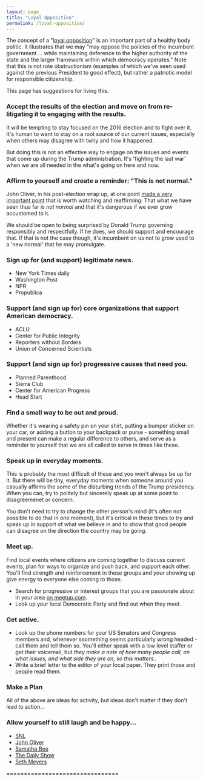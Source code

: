 ```yaml
---
layout: page
title: "Loyal Opposition"
permalink: /loyal-opposition/
---
```

  
The concept of a "[loyal opposition](https://en.wikipedia.org/wiki/Loyal_opposition)" is an important part of a healthy body politic.  It illustrates that we may "may oppose the policies of the incumbent government ... while maintaining deference to the higher authority of the state and the larger framework within which democracy operates."  Note that this is not rote obstructionism (examples of which we've seen used against the previous President to good effect), but rather a patriotic model for responsible citizenship.  

This page has suggestions for living this.    
   
    
### Accept the results of the election and move on from re-litigating it to engaging with the results. 

It will be tempting to stay focused on the 2016 election and to fight over it.  It's human to want to stay on a root source of our current issues, especially when others may disagree with twhy and how it happened.  

But doing this is not an effective way to engage on the issues and events that come up during the Trump administration.  It's 'fighting the last war' when we are all needed in the what's going on here and now.   

### Affirm to yourself and create a reminder: "This is not normal."  

John Oliver, in his post-election wrap up, at one point [made a very important point](https://youtu.be/-rSDUsMwakI?t=22m29s) that is worth watching and reaffirming:  That what we have seen thus far *is not normal* and that it's dangerous if we ever grow accustomed to it.   

We should be open to being surprised by Donald Trump governing responsibly and respectfully.  If he does, we should support and encourage that.  If that is not the case though, it's incumbent on us not to grow used to a 'new normal' that he may promulgate.  

### Sign up for (and support) legitimate news.  

  * New York Times daily 
  * Washington Post 
  * NPR
  * Propublica

### Support (and sign up for) core organizations that support American democracy.  

* ACLU
* Center for Public Integrity
* Reporters without Borders
* Union of Concerned Scientists

### Support (and sign up for) progressive causes that need you.  

* Planned Parenthood
* Sierra Club
* Center for American Progress
* Head Start


### Find a small way to be out and proud.  

Whether it's wearing a safety pin on your shirt, putting a bumper sticker on your car, or adding a button to your backpack or purse - something small and present can make a regular difference to others, and serve as a reminder to yourself that we are all called to serve in times like these.  

### Speak up in everyday moments.  

This is probably the most difficult of these and you won't always be up for it.  But there will be tiny, everyday moments when someone around you casually affirms the some of the disturbing trends of the Trump presidency.  When you can, try to politely but sincerely speak up at some point to disagreemenet or concern.  

You don't need to try to change the other person's mind (it's often not possible to do that in one moment), but it's critical in these times to try and speak up in support of what we believe in and to show that good people can disagree on the direction the country may be going.  

### Meet up.  

Find local events where citizens are coming together to discuss current events, plan for ways to organize and push back, and support each other.  You'll find strength and reinforcement in these groups and your showing up give energy to everyone else coming to those.  

* Search for progressive or interest groups that you are passionate about in your area [on meetup.com](https://www.meetup.com/).  
* Look up your local Democratic Party and find out when they meet.  

### Get active.  

* Look up the phone numbers for your US Senators and Congress members and, whenever ssomething seems particularly wrong headed - call them and tell them so.  You'll either speak with a low level staffer or get their voicemail, but *they make a note of how many people call, on what issues, and what side they are on, so this matters.*.  
* Write a brief letter to the editor of your local paper.  They print those and people read them.  

### Make a Plan

All of the above are ideas for activity, but ideas don't matter if they don't lead to action...



### Allow yourself to still laugh and be happy...

* [SNL](http://www.nbc.com/saturday-night-live)
* [John Oliver](https://www.youtube.com/user/LastWeekTonight)
* [Samatha Bee](https://www.youtube.com/channel/UC18vz5hUUqxbGvym9ghtX_w)
* [The Daily Show](http://www.hulu.com/the-daily-show-with-trevor-noah) 
* [Seth Meyers](https://www.youtube.com/user/LateNightSeth/videos)

================================


